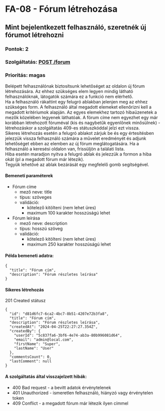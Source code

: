 # FA-08 - Fórum létrehozása

## Mint bejelentkezett felhasználó, szeretnék új fórumot létrehozni

### Pontok: 2
### Szolgáltatás: [POST /forum](http://localhost:5000/api-doc#/Forum/ForumController_createForum)
### Prioritás: magas

Belépett felhasználónak biztosítsunk lehetőséget az oldalon új fórum létrehozására. Az ehhez szükséges elem legyen mindig látható felhasználóknak, látogatók számára ez a funkció nem elérhető.  
Ha a felhasználó rákattint egy felugró ablakban jelenjen meg az ehhez szükséges form. A felhasználó által megadott elemeket ellenőrizni kell a megadott kritériumok alapján. Az egyes elemekhez tartozó hibaüzenetek a mezők közelében legyenek láthatóak. A fórum címe nem egyezhet egy már korábban létrehozott fóruméval (kis és nagybetűk egyenlőnek minősülnek) - létrehozáskor a szolgáltatás 409-es státuszkóddal jelzi ezt vissza.  
Sikeres létrehozás esetén a felugró ablakot zárjuk be és egy értesítésben jelezzük vissza felhasználó számára a művelet eredményét és adjunk lehetőséget ebben az elemben az új fórum meglátogatására. Ha a felhasználó a keresési oldalon van, frissüljön a találati lista.  
Hiba esetén maradjon nyitva a felugró ablak és jelezzük a formon a hiba okát (pl a megadott fórum már létezik).  
Tegyük lehetővé az ablak bezárását egy megfelelő gomb segítségével.

#### Bemeneti paraméterek
- Fórum címe
  - mező neve: title
  - típus: szöveges
  - validáció:
    - kötelező kitölteni (nem lehet üres)
    - maximum 100 karakter hosszúságú lehet
- Fórum leírása
  - mező neve: description
  - típus: hosszú szöveg
  - validáció:
    - kötelező kitölteni (nem lehet üres)
    - maximum 250 karakter hosszúságú lehet

#### Példa bemeneti adatra:
```
{
  "title": "Fórum cím",
  "description": "Fórum részletes leírása"
}
```

#### Sikeres létrehozás
201 Created státusz
```
{
  "id": "d81d6fc7-6ca2-4bc7-8b51-4207e72b3fa8",
  "title": "Fórum cím",
  "description": "Fórum részletes leírása",
  "createdAt": "2024-04-25T22:27:27.354Z",
  "createdBy": {
    "userId": "5c837fa6-3bf6-4e74-ab3a-80b996081d64",
    "email": "admin@local.com",
    "firstName": "Super",
    "lastName": "User"
  },
  "commentsCount": 0,
  "lastComment": null
}
```

#### A szolgáltatás által visszajelzett hibák:
- 400 Bad request - a bevitt adatok érvénytelenek
- 401 Unauthorized - ismeretlen felhasználó, hiányzó vagy érvénytelen token
- 409 Conflict - a megadott fórum már létezik ilyen címmel